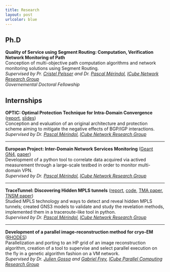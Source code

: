 ```yaml
---
title: Research
layout: post
urlcolor: blue
--- 
```


<span class="anchor" id="research"></span> 


## Ph.D  

**Quality of Service using Segment Routing: Computation, Verification Network Monitoring of Path**  
Conception of multi-objective path computation algorithms and network monitoring solutions using Segment Routing.  
*Supervised by Pr. [Cristel Pelsser](http://clarinet.u-strasbg.fr/~pelsser/) and Dr. [Pascal Mérindol](http://clarinet.u-strasbg.fr/~merindol/), [ICube Network Research Group](http://icube-reseaux.unistra.fr/en/index.php/Home)  
Governemental Doctoral Fellowship*   

## Internships 

**OPTIC: Optimal Protection Technique for Intra-Domain Convergence** ([report](http://icube-reseaux.unistra.fr/en/images//7/7e/Optic.pdf), [slides](https://drive.google.com/open?id=1H9kAwomsVXpHlAsIausWVZ4WzSj3JpF9))  
Conception and evaluation of an original architecture and protection scheme aiming to mitigate the negative effects of BGP/IGP interactions.  
*Supervised by Dr. [Pascal Mérindol](http://clarinet.u-strasbg.fr/~merindol/), [ICube Network Research Group](http://icube-reseaux.unistra.fr/en/index.php/Home)*  

---

**European Project: Inter-Domain Network Services Monitoring** ([Geant GN4](https://wiki.geant.org/display/gn42jra2/JRA2T4+testbed), [paper](https://www.sciencedirect.com/science/article/pii/S1389128619303548?dgcid=author))  
Development of a python tool to correlate data acquired via actived measurement through a large-scale testbed in order to monitor multi-domain VPN.  
*Supervised by Dr. [Pascal Mérindol](http://clarinet.u-strasbg.fr/~merindol/), [ICube Network Research Group](http://icube-reseaux.unistra.fr/en/index.php/Home)*  

---

**TraceTunnel: Discovering Hidden MPLS tunnels** ([report](https://drive.google.com/open?id=1_jedHe11BJ5BXX8b6PEQ5zMcTI6UAKxt), [code](https://github.com/JroLuttringer/TraceTunnel), [TMA paper](https://ieeexplore.ieee.org/document/8784525/), [TNSM paper](https://ieeexplore.ieee.org/document/8943176))  
Studied MPLS technology and ways to detect and reveal hidden MPLS tunnels; created GNS3 models to validate and study 
the revelation methods, implemented them in a traceroute-like tool in python.   
*Supervised by Dr. [Pascal Mérindol](http://clarinet.u-strasbg.fr/~merindol/), [ICube Network Research Group](http://icube-reseaux.unistra.fr/en/index.php/Home)*  

---

**Development of a parallel image-reconstruction method for cryo-EM** ([RHODES](http://rhodes.unistra.fr/))  
Parallelization and porting to an HP grid of an image reconstruction algorithm, creation of a tool to supervise and 
select parallel execution on the fly in a genetic algorithm fashion on a VM network.   
*Supervised by Dr. [Julien Gossa](https://scholar.google.com/citations?user=phYOHb4KI2AC&hl=fr) and [Gabriel Frey](http://icube-sdc.unistra.fr/en/index.php/Gabriel_Frey), [ICube Parallel Computing Research Group](https://icps.icube.unistra.fr/index.php/Main_Page)*  









